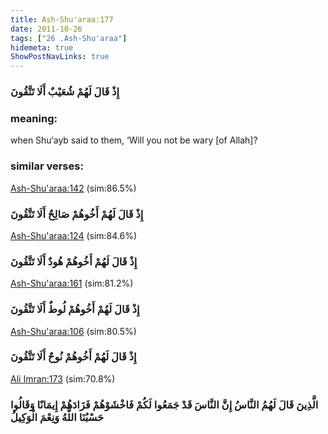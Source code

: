 ```yaml
---
title: Ash-Shu'araa:177
date: 2011-10-26
tags: ["26 .Ash-Shu'araa"]
hidemeta: true 
ShowPostNavLinks: true 
---
```

### إِذْ قَالَ لَهُمْ شُعَيْبٌ أَلَا تَتَّقُونَ
### meaning: 
when Shu‘ayb said to them, ‘Will you not be wary [of Allah]?
### similar verses: 

[Ash-Shu'araa:142](/26/142) (sim:86.5%)

### إِذْ قَالَ لَهُمْ أَخُوهُمْ صَالِحٌ أَلَا تَتَّقُونَ

[Ash-Shu'araa:124](/26/124) (sim:84.6%)

### إِذْ قَالَ لَهُمْ أَخُوهُمْ هُودٌ أَلَا تَتَّقُونَ

[Ash-Shu'araa:161](/26/161) (sim:81.2%)

### إِذْ قَالَ لَهُمْ أَخُوهُمْ لُوطٌ أَلَا تَتَّقُونَ

[Ash-Shu'araa:106](/26/106) (sim:80.5%)

### إِذْ قَالَ لَهُمْ أَخُوهُمْ نُوحٌ أَلَا تَتَّقُونَ

[Ali Imran:173](/3/173) (sim:70.8%)

### الَّذِينَ قَالَ لَهُمُ النَّاسُ إِنَّ النَّاسَ قَدْ جَمَعُوا لَكُمْ فَاخْشَوْهُمْ فَزَادَهُمْ إِيمَانًا وَقَالُوا حَسْبُنَا اللَّهُ وَنِعْمَ الْوَكِيلُ
